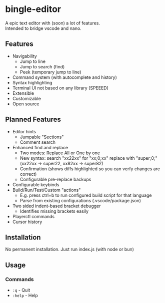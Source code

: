# bingle-editor
A epic text editor with (soon) a lot of features.\
Intended to bridge vscode and nano.
## Features
- Navigability
	- Jump to line
	- Jump to search (find)
	- Peek (temporary jump to line)
- Command system (with autocomplete and history)
- Syntax highlighting
- Terminal UI not based on any library (SPEEED)
- Extensible
- Customizable
- Open source
## Planned Features
- Editor hints
	- Jumpable "Sections"
	- Comment search
- Enhanced find and replace
	- Two modes: Replace All or One by one
	- New syntax: search "xx22xx" for "xx;0;xx" replace with "super;0;" (xx22xx -> super22, xx82xx -> super82)
	- Confirmation (shows diffs highlighted so you can verfy changes are correct)
	- Configurable pre-replace backups
- Configurable keybinds
- Build/Run/Test/Custom "actions"
	- E.g. press ctrl+b to run configured build script for that language
	- Parse from existing configurations (.vscode/package.json)
- Two sided indent-based bracket debugger
	- Identifies missing brackets easily
- Playerctl commands
- Cursor history
## Installation
No permanent installation. Just run index.js (with node or bun)
## Usage
### Commands
- `:q` - Quit
- `:help` - Help
